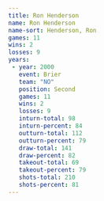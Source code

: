 ```yaml
---
title: Ron Henderson
name: Ron Henderson
name-sort: Henderson, Ron
games: 11
wins: 2
losses: 9
years:
 - year: 2000
   event: Brier
   team: "NO"
   position: Second
   games: 11
   wins: 2
   losses: 9
   inturn-total: 98
   inturn-percent: 84
   outturn-total: 112
   outturn-percent: 79
   draw-total: 141
   draw-percent: 82
   takeout-total: 69
   takeout-percent: 79
   shots-total: 210
   shots-percent: 81
---
```

